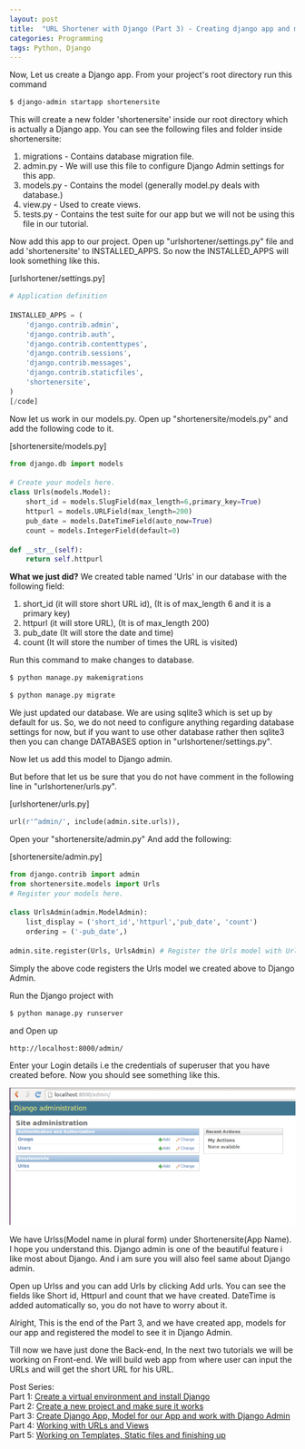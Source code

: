 ```yaml
---
layout: post
title:  "URL Shortener with Django (Part 3) - Creating django app and model"
categories: Programming
tags: Python, Django
---
```

Now, Let us create a Django app. From your project's root directory run this command

```bash
$ django-admin startapp shortenersite
```

This will create a new folder 'shortenersite' inside our root directory which is actually a Django app. You can see the following files and folder inside shortenersite:
<ol>
 	<li>migrations - Contains database migration file.</li>
 	<li>admin.py - We will use this file to configure Django Admin settings for this app.</li>
 	<li>models.py - Contains the model (generally model.py deals with database.)</li>
 	<li>view.py - Used to create views.</li>
 	<li>tests.py - Contains the test suite for our app but we will not be using this file in our tutorial.</li>
</ol>
Now add this app to our project. Open up "urlshortener/settings.py" file and add 'shortenersite' to INSTALLED_APPS. So now the INSTALLED_APPS will look something like this.

[urlshortener/settings.py]

```python
# Application definition

INSTALLED_APPS = (
    'django.contrib.admin',
    'django.contrib.auth',
    'django.contrib.contenttypes',
    'django.contrib.sessions',
    'django.contrib.messages',
    'django.contrib.staticfiles',
    'shortenersite',
)
[/code]
```

Now let us work in our models.py. Open up "shortenersite/models.py" and add the following code to it.

[shortenersite/models.py]

```python
from django.db import models

# Create your models here.
class Urls(models.Model):
    short_id = models.SlugField(max_length=6,primary_key=True)
    httpurl = models.URLField(max_length=200)
    pub_date = models.DateTimeField(auto_now=True)
    count = models.IntegerField(default=0)

def __str__(self):
    return self.httpurl
```

<b>What we just did?</b>
We created table named 'Urls' in our database with the following field:
<ol>
 	<li>short_id (it will store short URL id), (It is of max_length 6 and it is a primary key)</li>
 	<li>httpurl (it will store URL), (It is of max_length 200)</li>
 	<li>pub_date (It will store the date and time)</li>
 	<li>count (It will store the number of times the URL is visited)</li>
</ol>
Run this command to make changes to database.

```bash
$ python manage.py makemigrations
```
```bash
$ python manage.py migrate
```

We just updated our database. We are using sqlite3 which is set up by default for us. So, we do not need to configure anything regarding database settings for now, but if you want to use other database rather then sqlite3 then you can change DATABASES option in "urlshortener/settings.py".

Now let us add this model to Django admin.

But before that let us be sure that you do not have comment in the following line in "urlshortener/urls.py".

[urlshortener/urls.py]

```python
url(r'^admin/', include(admin.site.urls)),
```

Open your "shortenersite/admin.py" And add the following:

[shortenersite/admin.py]

```python
from django.contrib import admin
from shortenersite.models import Urls
# Register your models here.

class UrlsAdmin(admin.ModelAdmin):
    list_display = ('short_id','httpurl','pub_date', 'count')
    ordering = ('-pub_date',)

admin.site.register(Urls, UrlsAdmin) # Register the Urls model with UrlsAdmin options
```

Simply the above code registers the Urls model we created above to Django Admin.

Run the Django project with

```bash
$ python manage.py runserver
```

and Open up

```
http://localhost:8000/admin/
```

Enter your Login details i.e the credentials of superuser that you have created before. Now you should see something like this.

![django admin](/assets/post-images/2015/django_admin.png)

We have Urlss(Model name in plural form) under Shortenersite(App Name). I hope you understand this. Django admin is one of the beautiful feature i like most about Django. And i am sure you will also feel same about Django admin.

Open up Urlss and you can add Urls by clicking Add urls. You can see the fields like Short id, Httpurl and count that we have created. DateTime is added automatically so, you do not have to worry about it.

Alright, This is the end of the Part 3, and we have created app, models for our app and registered the model to see it in Django Admin.

Till now we have just done the Back-end, In the next two tutorials we will be working on Front-end. We will build web app from where user can input the URLs and will get the short URL for his URL.

Post Series: <br/>
Part 1: [Create a virtual environment and install Django](https://sudeepacharya.com.np/blog/2015/01/12/urlshortener-with-django-create-virtual-environment-install-django/)<br/>
Part 2: [Create a new project and make sure it works](https://sudeepacharya.com.np/blog/2015/01/13/urlshortener-with-django-creating-new-django-project/)<br/>
Part 3: [Create Django App, Model for our App and work with Django Admin](https://sudeepacharya.com.np/blog/2015/01/14/urlshortener-with-django-creating-app-model/)<br/>
Part 4: [Working with URLs and Views](https://sudeepacharya.com.np/blog/2015/01/15/urlshortener-with-django-urls-and-views/)<br/>
Part 5: [Working on Templates, Static files and finishing up](https://sudeepacharya.com.np/blog/2015/01/16/urlshortener-with-django-working-with-templates/)<br/>
